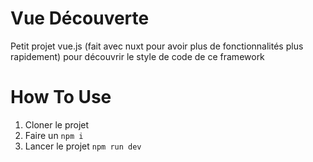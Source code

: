 # Vue Découverte
Petit projet vue.js (fait avec nuxt pour avoir plus de fonctionnalités plus rapidement) pour découvrir le style de code de ce framework

# How To Use
1. Cloner le projet
2. Faire un `npm i`
3. Lancer le projet `npm run dev`